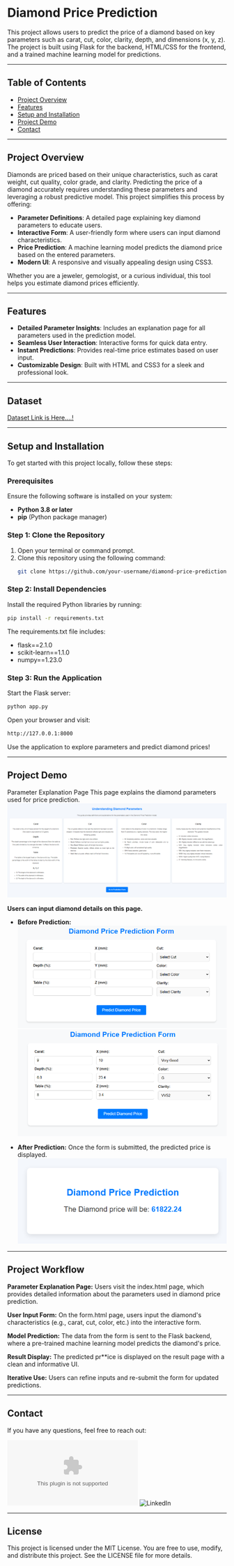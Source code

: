 # Diamond Price Prediction

This project allows users to predict the price of a diamond based on key parameters such as carat, cut, color, clarity, depth, and dimensions (x, y, z). The project is built using Flask for the backend, HTML/CSS for the frontend, and a trained machine learning model for predictions.

---

## Table of Contents
- [Project Overview](#project-overview)
- [Features](#features)
- [Setup and Installation](#setup-and-installation)
- [Project Demo](#project-demo)
- [Contact](#contact)

---

## Project Overview

Diamonds are priced based on their unique characteristics, such as carat weight, cut quality, color grade, and clarity. Predicting the price of a diamond accurately requires understanding these parameters and leveraging a robust predictive model. This project simplifies this process by offering:

- **Parameter Definitions**: A detailed page explaining key diamond parameters to educate users.
- **Interactive Form**: A user-friendly form where users can input diamond characteristics.
- **Price Prediction**: A machine learning model predicts the diamond price based on the entered parameters.
- **Modern UI**: A responsive and visually appealing design using CSS3.

Whether you are a jeweler, gemologist, or a curious individual, this tool helps you estimate diamond prices efficiently.

---

## Features

- **Detailed Parameter Insights**: Includes an explanation page for all parameters used in the prediction model.
- **Seamless User Interaction**: Interactive forms for quick data entry.
- **Instant Predictions**: Provides real-time price estimates based on user input.
- **Customizable Design**: Built with HTML and CSS3 for a sleek and professional look.

---

## Dataset
[Dataset Link is Here....!](https://github.com/Yogesh3454/student_performance_prediction/blob/main/notebook/student.csv)

---

## Setup and Installation

To get started with this project locally, follow these steps:

### Prerequisites
Ensure the following software is installed on your system:
- **Python 3.8 or later**
- **pip** (Python package manager)

### Step 1: Clone the Repository
1. Open your terminal or command prompt.
2. Clone this repository using the following command:
   ```bash
   git clone https://github.com/your-username/diamond-price-prediction.git
   ```

### Step 2: Install Dependencies
Install the required Python libraries by running:
```bash
pip install -r requirements.txt
```
The requirements.txt file includes:
- flask==2.1.0
- scikit-learn==1.1.0
- numpy==1.23.0

### Step 3: Run the Application
Start the Flask server:

```bash
python app.py
```

Open your browser and visit:
```bash
http://127.0.0.1:8000
```
Use the application to explore parameters and predict diamond prices!

---

## Project Demo
Parameter Explanation Page
This page explains the diamond parameters used for price prediction.
![alt text](image1.png)


**Users can input diamond details on this page.**

- **Before Prediction:**
![alt text](image2.png)![alt text](image3.png)

- **After Prediction:**
Once the form is submitted, the predicted price is displayed.
![alt text](image4.png)

---

## Project Workflow
**Parameter Explanation Page:**
Users visit the index.html page, which provides detailed information about the parameters used in diamond price prediction.

**User Input Form:**
On the form.html page, users input the diamond's characteristics (e.g., carat, cut, color, etc.) into the interactive form.

**Model Prediction:**
The data from the form is sent to the Flask backend, where a pre-trained machine learning model predicts the diamond's price.

**Result Display:**
The predicted pr**ice is displayed on the result page with a clean and informative UI.

**Iterative Use:**
Users can refine inputs and re-submit the form for updated predictions.

---

## Contact
If you have any questions, feel free to reach out:

![Email](yogeshgunjal75@gmail.com)
![LinkedIn](https://www.linkedin.com/in/yogeshgunjal75/)

---

## License
This project is licensed under the MIT License.
You are free to use, modify, and distribute this project. See the LICENSE file for more details.
